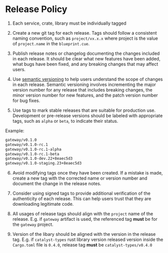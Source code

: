 # Release Policy

1. Each service, crate, library must be individually tagged

2. Create a new git tag for each release. Tags should follow a consistent naming convention, 
   such as `project/vx.x.x` where project is the value of `project.name` in the `blueprint.cue`. 

3. Publish release notes or changelog documenting the changes included in each release.
It should be clear what new features have been added, what bugs have been fixed,
and any breaking changes that may affect users.

4. Use [semantic versioning](https://semver.org/) to help users understand the scope of changes in each release.
Semantic versioning involves incrementing the major version number for any release that includes breaking changes,
the minor version number for new features, and the patch version number for bug fixes.

5. Use tags to mark stable releases that are suitable for production use.
Development or pre-release versions should be labeled with appropriate tags, such as `alpha` or `beta`, to indicate their status.

Example:

```txt
gateway/v0.1.0
gateway/v0.1.0-rc.1
gateway/v0.1.0-rc.1-alpha
gateway/v0.1.0-rc.1-beta
gateway/v0.1.0-dev.22+8eaec5d3
gateway/v0.1.0-staging.23+8eaec5d3
```

6. Avoid modifying tags once they have been created.
If a mistake is made, create a new tag with the corrected name or version number and
document the change in the release notes.

7. Consider using signed tags to provide additional verification of the authenticity of each release.
This can help users trust that they are downloading legitimate code.

8. All usages of release tags should align with the `project` name of the release.
   E.g. if `gateway` artifact is used, the referenced tag **must** be for the `gateway` project.

9. Version of the libary should be aligned with the version in the release tag.
   E.g. if `catalyst-types` rust library version released version inside the `Cargo.toml` file is `0.4.0`,
   release tag **must** be `catalyst-types/v0.4.0`